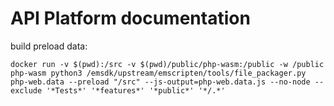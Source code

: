 # API Platform documentation

build preload data:

```
docker run -v $(pwd):/src -v $(pwd)/public/php-wasm:/public -w /public php-wasm python3 /emsdk/upstream/emscripten/tools/file_packager.py php-web.data --preload "/src" --js-output=php-web.data.js --no-node --exclude '*Tests*' '*features*' '*public*' '*/.*'
```
